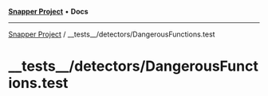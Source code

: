 [**Snapper Project**](../../../README.md) • **Docs**

***

[Snapper Project](../../../README.md) / \_\_tests\_\_/detectors/DangerousFunctions.test

# \_\_tests\_\_/detectors/DangerousFunctions.test
